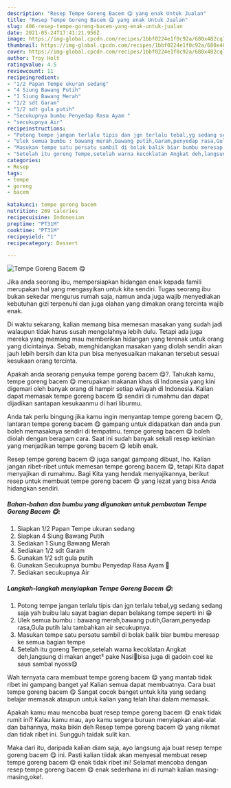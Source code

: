 ```yaml
---
description: "Resep Tempe Goreng Bacem 😋 yang enak Untuk Jualan"
title: "Resep Tempe Goreng Bacem 😋 yang enak Untuk Jualan"
slug: 406-resep-tempe-goreng-bacem-yang-enak-untuk-jualan
date: 2021-05-24T17:41:21.956Z
image: https://img-global.cpcdn.com/recipes/1bbf0224e1f0c92a/680x482cq70/tempe-goreng-bacem-😋-foto-resep-utama.jpg
thumbnail: https://img-global.cpcdn.com/recipes/1bbf0224e1f0c92a/680x482cq70/tempe-goreng-bacem-😋-foto-resep-utama.jpg
cover: https://img-global.cpcdn.com/recipes/1bbf0224e1f0c92a/680x482cq70/tempe-goreng-bacem-😋-foto-resep-utama.jpg
author: Troy Holt
ratingvalue: 4.5
reviewcount: 11
recipeingredient:
- "1/2 Papan Tempe ukuran sedang"
- "4 Siung Bawang Putih"
- "1 Siung Bawang Merah"
- "1/2 sdt Garam"
- "1/2 sdt gula putih"
- "Secukupnya bumbu Penyedap Rasa Ayam "
- "secukupnya Air"
recipeinstructions:
- "Potong tempe jangan terlalu tipis dan jgn terlalu tebal,yg sedang sedang saja yah buibu lalu sayat bagian depan belakang tempe seperti ini 😁"
- "Ulek semua bumbu : bawang merah,bawang putih,Garam,penyedap rasa,Gula putih lalu tambahkan air secukupnya."
- "Masukan tempe satu persatu sambil di bolak balik biar bumbu meresap ke semua bagian tempe"
- "Setelah itu goreng Tempe,setelah warna kecoklatan Angkat deh,langsung di makan anget² pake Nasi🍚bisa juga di gadoin coel ke saus sambal nyoss😋"
categories:
- Resep
tags:
- tempe
- goreng
- bacem

katakunci: tempe goreng bacem 
nutrition: 269 calories
recipecuisine: Indonesian
preptime: "PT31M"
cooktime: "PT31M"
recipeyield: "1"
recipecategory: Dessert

---
```



![Tempe Goreng Bacem 😋](https://img-global.cpcdn.com/recipes/1bbf0224e1f0c92a/680x482cq70/tempe-goreng-bacem-😋-foto-resep-utama.jpg)

Jika anda seorang ibu, mempersiapkan hidangan enak kepada famili merupakan hal yang mengasyikan untuk kita sendiri. Tugas seorang ibu bukan sekedar mengurus rumah saja, namun anda juga wajib menyediakan kebutuhan gizi terpenuhi dan juga olahan yang dimakan orang tercinta wajib enak.

Di waktu  sekarang, kalian memang bisa memesan masakan yang sudah jadi walaupun tidak harus susah mengolahnya lebih dulu. Tetapi ada juga mereka yang memang mau memberikan hidangan yang terenak untuk orang yang dicintainya. Sebab, menghidangkan masakan yang diolah sendiri akan jauh lebih bersih dan kita pun bisa menyesuaikan makanan tersebut sesuai kesukaan orang tercinta. 



Apakah anda seorang penyuka tempe goreng bacem 😋?. Tahukah kamu, tempe goreng bacem 😋 merupakan makanan khas di Indonesia yang kini digemari oleh banyak orang di hampir setiap wilayah di Indonesia. Kalian dapat memasak tempe goreng bacem 😋 sendiri di rumahmu dan dapat dijadikan santapan kesukaanmu di hari liburmu.

Anda tak perlu bingung jika kamu ingin menyantap tempe goreng bacem 😋, lantaran tempe goreng bacem 😋 gampang untuk didapatkan dan anda pun boleh memasaknya sendiri di tempatmu. tempe goreng bacem 😋 boleh diolah dengan beragam cara. Saat ini sudah banyak sekali resep kekinian yang menjadikan tempe goreng bacem 😋 lebih enak.

Resep tempe goreng bacem 😋 juga sangat gampang dibuat, lho. Kalian jangan ribet-ribet untuk memesan tempe goreng bacem 😋, tetapi Kita dapat menyajikan di rumahmu. Bagi Kita yang hendak menyajikannya, berikut resep untuk membuat tempe goreng bacem 😋 yang lezat yang bisa Anda hidangkan sendiri.

<!--inarticleads1-->

##### Bahan-bahan dan bumbu yang digunakan untuk pembuatan Tempe Goreng Bacem 😋:

1. Siapkan 1/2 Papan Tempe ukuran sedang
1. Siapkan 4 Siung Bawang Putih
1. Sediakan 1 Siung Bawang Merah
1. Sediakan 1/2 sdt Garam
1. Gunakan 1/2 sdt gula putih
1. Gunakan Secukupnya bumbu Penyedap Rasa Ayam 🐓
1. Sediakan secukupnya Air




<!--inarticleads2-->

##### Langkah-langkah menyiapkan Tempe Goreng Bacem 😋:

1. Potong tempe jangan terlalu tipis dan jgn terlalu tebal,yg sedang sedang saja yah buibu lalu sayat bagian depan belakang tempe seperti ini 😁
1. Ulek semua bumbu : bawang merah,bawang putih,Garam,penyedap rasa,Gula putih lalu tambahkan air secukupnya.
1. Masukan tempe satu persatu sambil di bolak balik biar bumbu meresap ke semua bagian tempe
1. Setelah itu goreng Tempe,setelah warna kecoklatan Angkat deh,langsung di makan anget² pake Nasi🍚bisa juga di gadoin coel ke saus sambal nyoss😋




Wah ternyata cara membuat tempe goreng bacem 😋 yang mantab tidak ribet ini gampang banget ya! Kalian semua dapat membuatnya. Cara buat tempe goreng bacem 😋 Sangat cocok banget untuk kita yang sedang belajar memasak ataupun untuk kalian yang telah lihai dalam memasak.

Apakah kamu mau mencoba buat resep tempe goreng bacem 😋 enak tidak rumit ini? Kalau kamu mau, ayo kamu segera buruan menyiapkan alat-alat dan bahannya, maka bikin deh Resep tempe goreng bacem 😋 yang nikmat dan tidak ribet ini. Sungguh taidak sulit kan. 

Maka dari itu, daripada kalian diam saja, ayo langsung aja buat resep tempe goreng bacem 😋 ini. Pasti kalian tiidak akan menyesal membuat resep tempe goreng bacem 😋 enak tidak ribet ini! Selamat mencoba dengan resep tempe goreng bacem 😋 enak sederhana ini di rumah kalian masing-masing,oke!.

